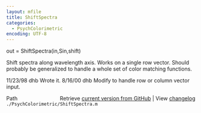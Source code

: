 ```yaml
---
layout: mfile
title: ShiftSpectra
categories:
  - PsychColorimetric
encoding: UTF-8
---
```


out = ShiftSpectra\(in,Sin,shift\)

Shift spectra along wavelength axis.  Works
on a single row vector.  Should probably
be generalized to handle a whole set
of color matching functions.

11/23/98  dhb  Wrote it.
8/16/00   dhb  Modify to handle row or column vector input.


<div class="code_header" style="text-align:right;">
  <span style="float:left;">Path&nbsp;&nbsp;</span> <span class="counter">Retrieve <a href=
  "https://raw.github.com/Psychtoolbox-3/Psychtoolbox-3/beta/./PsychColorimetric/ShiftSpectra.m">current version from GitHub</a> | View <a href=
  "https://github.com/Psychtoolbox-3/Psychtoolbox-3/commits/beta/./PsychColorimetric/ShiftSpectra.m">changelog</a></span>
</div>
<div class="code">
  <code>./PsychColorimetric/ShiftSpectra.m</code>
</div>
